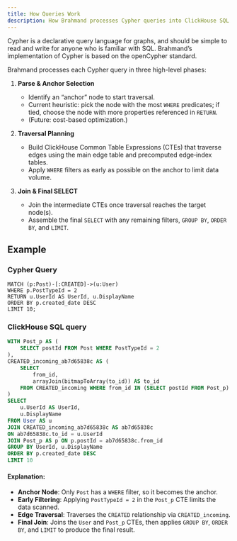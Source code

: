 ```yaml
---
title: How Queries Work
description: How Brahmand processes Cypher queries into ClickHouse SQL
---
```


Cypher is a declarative query language for graphs, and should be simple to read and write for anyone who is familiar with SQL. Brahmand’s implementation of Cypher is based on the openCypher standard.


Brahmand processes each Cypher query in three high-level phases:

1. **Parse & Anchor Selection**  
   - Identify an “anchor” node to start traversal.  
   - Current heuristic: pick the node with the most `WHERE` predicates; if tied, choose the node with more properties referenced in `RETURN`.  
   - (Future: cost-based optimization.)

2. **Traversal Planning**  
   - Build ClickHouse Common Table Expressions (CTEs) that traverse edges using the main edge table and precomputed edge‐index tables.  
   - Apply `WHERE` filters as early as possible on the anchor to limit data volume.

3. **Join & Final SELECT**  
   - Join the intermediate CTEs once traversal reaches the target node(s).  
   - Assemble the final `SELECT` with any remaining filters, `GROUP BY`, `ORDER BY`, and `LIMIT`.

## Example 
### Cypher Query

```cypher
MATCH (p:Post)-[:CREATED]->(u:User)
WHERE p.PostTypeId = 2
RETURN u.UserId AS UserId, u.DisplayName
ORDER BY p.created_date DESC
LIMIT 10;
```

### ClickHouse SQL query
```sql
WITH Post_p AS (
    SELECT postId FROM Post WHERE PostTypeId = 2
),
CREATED_incoming_ab7d65838c AS (
    SELECT 
        from_id, 
        arrayJoin(bitmapToArray(to_id)) AS to_id 
    FROM CREATED_incoming WHERE from_id IN (SELECT postId FROM Post_p)
)
SELECT 
    u.UserId AS UserId, 
    u.DisplayName 
FROM User AS u    
JOIN CREATED_incoming_ab7d65838c AS ab7d65838c 
ON ab7d65838c.to_id = u.UserId 
JOIN Post_p AS p ON p.postId = ab7d65838c.from_id   
GROUP BY UserId, u.DisplayName 
ORDER BY p.created_date DESC  
LIMIT 10
```

<!-- **Explanation:** -->
#### Explanation:

- **Anchor Node**: Only `Post` has a `WHERE` filter, so it becomes the anchor.
- **Early Filtering**: Applying `PostTypeId = 2` in the `Post_p` CTE limits the data scanned.
- **Edge Traversal**: Traverses the `CREATED` relationship via `CREATED_incoming`.
- **Final Join**: Joins the `User` and `Post_p` CTEs, then applies `GROUP BY`, `ORDER BY`, and `LIMIT` to produce the final result.
